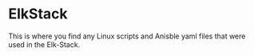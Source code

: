 # ElkStack
This is where you find any Linux scripts and Anisble yaml files that were used in the Elk-Stack. 